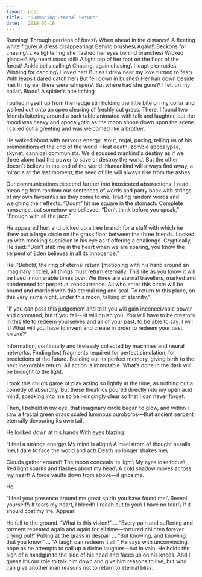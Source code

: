 ```yaml
---
layout: post
title:  "Summoning Eternal Return"
date:   2018-05-16
---
```


Running\\
Through gardens of forest\\
When ahead in the distance\\
A fleeting white figure\\
A dress disappearing\\
Behind brushes\\
Again!\\
Beckons for chasing\\
Like lightening she flashed her eyes behind branches\\
Wicked glances\\
My heart stood still\\
A light tap of her foot on the floor of the forest\\
Ankle bells calling\\
Chasing, again chasing\\
I leapt o’er rocks\\
Wishing for dancing\\
I loved her\\
But as I drew near my love turned to fear\\
With leaps I dared catch her\\
But fell down in bushes\\
Her hair down beside me\\
In my ear there were whispers\\
But where had she gone?\\
I felt on my collar\\
Blood\\
A spider’s bite itching

I pulled myself up from the hedge still holding the little bite on my collar and walked out onto an open clearing of freshly cut grass. There, I found two friends loitering around a park table animated with talk and laughter, but the mood was heavy and apocalyptic as the moon shone down upon the scene. I called out a greeting and was welcomed like a brother.

He walked about with nervous energy, stout, regal, pacing, telling us of his premonitions of the end of the world: Heat death, zombie apocalypse, skynet, cannibal communists. We discussed mankind's destiny as if we three alone had the power to save or destroy the world. But the other doesn't believe in the end of the world. Humankind will always find away, a miracle at the last moment; the seed of life will always rise from the ashes.

Our communications descend further into intoxicated abstractions. I read meaning from random our sentences of words and parry back with strings of my own favourites as they come to me. Trading random words and weighing their effects. “Doom” hit me square in the stomach. Complete nonsense, but somehow we believed. “Don’t think before you speak,” “Enough with all the jazz.” 

He appeared hurt and picked up a tree branch for a staff with which he drew out a large circle on the grass floor between the three friends. Looked up with mocking suspicion in his eye as if offering a challenge. Cryptically, He said: “Don’t stab me in the heart when we are sparing, you know the serpent of Eden believes in all its innocence.”

He: “Behold, the ring of eternal return [motioning with his hand around an imaginary circle], all things must return eternally. This life as you know it will be lived innumerable times over. We three are eternal travellers, marked and condemned for perpetual reoccurrence. All who enter this circle will be bound and married with this eternal ring and seal. To return to this place, on this very same night, under this moon, talking of eternity.”

“If you can pass this judgement and test you will gain inconceivable power and command, but if you fail---it will crush you. You will have to be creators in this life to redeem yourselves and all of your past, to be able to say: I will it! What will you have to invent and create in order to redeem your past selves?”

Information, continually and tirelessly collected by machines and neural networks. Finding lost fragments required for perfect simulation, for predictions of the future. Building out its perfect memory, giving birth to the next inexorable return. All action is immutable. What’s done in the dark will be brought to the light.

I took this child’s game of play acting so lightly at the time, as nothing but a comedy of absurdity. But these theatrics poured directly into my open acid mind, speaking into me so bell-ringingly clear so that I can never forget.

Then, I beheld in my eye, that imaginary circle began to glow, and within I saw a fractal green grass scaled luminous ouroboros—that ancient serpent eternally devouring its own tail.

He looked down at his hands
With eyes blazing:

“I feel a strange energy\\
My mind is alight\\
A maelstrom of thought assails me\\
I dare to face the world and act\\
Death no longer shakes me\\

Clouds gather around\\
The moon conceals its light\\
My eyes lose focus\\
Red light sparks and flashes about my head\\
A cold shadow moves across my heart\\
A force vaults down from above—it grips me.

He:

“I feel your presence around me great spirit\\
you have found me!\\
Reveal yourself!\\
It tears my heart, I bleed!\\
I reach out to you\\
I have no fear!\\
If it should cost my life. Appear!

He fell to the ground. “What is this vision!” ... “Every pain and suffering and torment repeated again and again for all time—tortured children forever crying out!” Pulling at the grass in despair ... “But knowing, and knowing that you know.” ... “A laugh can redeem it all!” He says with unconvincing hope as he attempts to call up a divine laughter—but in vain. He holds the sign of a handgun to the side of his head and faces us on his knees. And I guess it’s our role to talk him down and give him reasons to live, but who can give another man reasons not to return to eternal bliss.
